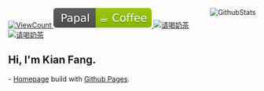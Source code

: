 <!--
Maximum retries exceeded Please add an env variable called PAT_1 with your github token in vercel:
https://github.com/anuraghazra/github-readme-stats/issues/2149
-->
<a href="https://github.com/kianfang">
  <img alt="GithubStats" align="right" src="https://github-readme-stats-sigma-five.vercel.app/api?username=kianfang&hide_border=true" />
</a>

<a target="_blank" href="https://github.com/kianfang/kianfang">
  <img alt="ViewCount" src="https://views.whatilearened.today/views/github/kianfang/kianfang.svg?cache=remove" />
</a>

<a title="Buy me a coffee" target="_blank" href="https://paypal.me/kianfang">
  <img alt="Buy me a coffee" src="./images/paypal-coffee-shield.svg" />
</a>

<a title="请喝奶茶" target="_blank" href="https://cdn.jsdelivr.net/gh/kianfang/kianfang/images/alipay-qrcode.jpg">
  <img alt="请喝奶茶" src="https://cdn.jsdelivr.net/gh/kianfang/kianfang/images/alipay-milky_tea-shield.svg" />
</a>

<a title="请喝奶茶" target="_blank" href="https://cdn.jsdelivr.net/gh/kianfang/kianfang/images/wechat_pay-qrcode.jpg">
  <img alt="请喝奶茶" src="https://cdn.jsdelivr.net/gh/kianfang/kianfang/images/wechat-milky_tea-shield.svg" />
</a>

<h2>Hi, I'm Kian Fang.</h2>
<p>- <a href="https://kianfang.com" target="_blank">Homepage</a> build with <a href="./.github/pages.md">Github Pages</a>. </p>

<!--
**kianfang/kianfang** is a ✨ _special_ ✨ repository because its `README.md` (this file) appears on your GitHub profile.

Here are some ideas to get you started:

- 🔭 I’m currently working on ...
- 🌱 I’m currently learning ...
- 👯 I’m looking to collaborate on ...
- 🤔 I’m looking for help with ...
- 💬 Ask me about ...
- 📫 How to reach me: ...
- 😄 Pronouns: ...
- ⚡ Fun fact: ...
-->
